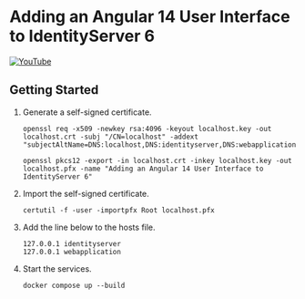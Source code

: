 ﻿# Adding an Angular 14 User Interface to IdentityServer 6

[![YouTube](https://img.youtube.com/vi/VVHaVg0jfgw/0.jpg)](https://www.youtube.com/watch?v=VVHaVg0jfgw)

## Getting Started

1. Generate a self-signed certificate.
    ```shell
    openssl req -x509 -newkey rsa:4096 -keyout localhost.key -out localhost.crt -subj "/CN=localhost" -addext "subjectAltName=DNS:localhost,DNS:identityserver,DNS:webapplication"
    ```
    ```shell
    openssl pkcs12 -export -in localhost.crt -inkey localhost.key -out localhost.pfx -name "Adding an Angular 14 User Interface to IdentityServer 6"
    ```
1. Import the self-signed certificate.
    ```shell
    certutil -f -user -importpfx Root localhost.pfx
    ```
1. Add the line below to the hosts file.
    ```text
    127.0.0.1 identityserver
    127.0.0.1 webapplication
    ```
1. Start the services.
    ```shell
    docker compose up --build
    ```
